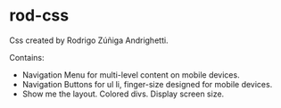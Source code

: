 # rod-css
Css created by Rodrigo Zúñiga Andrighetti.

Contains:
- Navigation Menu for multi-level content on mobile devices.
- Navigation Buttons for ul li, finger-size designed for mobile devices.
- Show me the layout. Colored divs. Display screen size.
